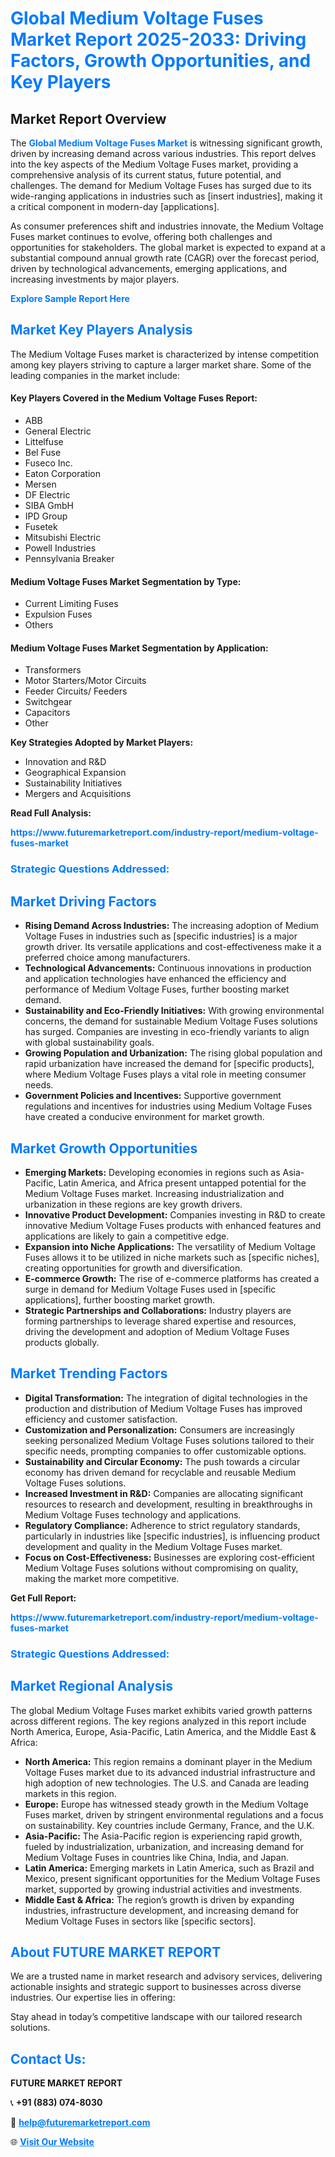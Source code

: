 <h1 style="color: #007BFF;">Global Medium Voltage Fuses Market Report 2025-2033: Driving Factors, Growth Opportunities, and Key Players</h1>

<section id="overview">
<h2>Market Report Overview</h2>
<p>The <a href="https://www.futuremarketreport.com/industry-report/medium-voltage-fuses-market" style="color: #007BFF; text-decoration: none;"><strong>Global Medium Voltage Fuses Market</strong></a> is witnessing significant growth, driven by increasing demand across various industries. This report delves into the key aspects of the Medium Voltage Fuses market, providing a comprehensive analysis of its current status, future potential, and challenges. The demand for Medium Voltage Fuses has surged due to its wide-ranging applications in industries such as [insert industries], making it a critical component in modern-day [applications].</p>
<p>As consumer preferences shift and industries innovate, the Medium Voltage Fuses market continues to evolve, offering both challenges and opportunities for stakeholders. The global market is expected to expand at a substantial compound annual growth rate (CAGR) over the forecast period, driven by technological advancements, emerging applications, and increasing investments by major players.</p>
</section>

<section id="overview">
<p><a href="https://www.futuremarketreport.com/request-sample/reportId=82514" style="color: #007BFF; text-decoration: none;"><strong>Explore Sample Report Here</strong></a></p>
</section>

<section id="key-players">
<h2 style="color: #007BFF;">Market Key Players Analysis</h2>
<p>The Medium Voltage Fuses market is characterized by intense competition among key players striving to capture a larger market share. Some of the leading companies in the market include:</p>
<h4>Key Players Covered in the Medium Voltage Fuses Report:</h4>
<ul><li>ABB</li><li>General Electric</li><li>Littelfuse</li><li>Bel Fuse</li><li>Fuseco Inc.</li><li>Eaton Corporation</li><li>Mersen</li><li>DF Electric</li><li>SIBA GmbH</li><li>IPD Group</li><li>Fusetek</li><li>Mitsubishi Electric</li><li>Powell Industries</li><li>Pennsylvania Breaker</li></ul>
<h4>Medium Voltage Fuses Market Segmentation by Type:</h4>
<ul><li>Current Limiting Fuses</li><li>Expulsion Fuses</li><li>Others</li></ul>

<h4>Medium Voltage Fuses Market Segmentation by Application:</h4>
<ul><li>Transformers</li><li>Motor Starters/Motor Circuits</li><li>Feeder Circuits/ Feeders</li><li>Switchgear</li><li>Capacitors</li><li>Other</li></ul>
<p><strong>Key Strategies Adopted by Market Players:</strong></p>
<ul>
<li>Innovation and R&D</li>
<li>Geographical Expansion</li>
<li>Sustainability Initiatives</li>
<li>Mergers and Acquisitions</li>
</ul>
</section>

<section>
<p><strong>Read Full Analysis: </strong></p><a href="https://www.futuremarketreport.com/industry-report/medium-voltage-fuses-market" style="color: #007BFF; text-decoration: none;"><strong>https://www.futuremarketreport.com/industry-report/medium-voltage-fuses-market</strong></a>
<h3 style="color: #007BFF;">Strategic Questions Addressed:</h3>
</section>

<section id="driving-factors">
<h2 style="color: #007BFF;">Market Driving Factors</h2>
<ul>
<li><strong>Rising Demand Across Industries:</strong> The increasing adoption of Medium Voltage Fuses in industries such as [specific industries] is a major growth driver. Its versatile applications and cost-effectiveness make it a preferred choice among manufacturers.</li>
<li><strong>Technological Advancements:</strong> Continuous innovations in production and application technologies have enhanced the efficiency and performance of Medium Voltage Fuses, further boosting market demand.</li>
<li><strong>Sustainability and Eco-Friendly Initiatives:</strong> With growing environmental concerns, the demand for sustainable Medium Voltage Fuses solutions has surged. Companies are investing in eco-friendly variants to align with global sustainability goals.</li>
<li><strong>Growing Population and Urbanization:</strong> The rising global population and rapid urbanization have increased the demand for [specific products], where Medium Voltage Fuses plays a vital role in meeting consumer needs.</li>
<li><strong>Government Policies and Incentives:</strong> Supportive government regulations and incentives for industries using Medium Voltage Fuses have created a conducive environment for market growth.</li>
</ul>
</section>

<section id="growth-opportunities">
<h2 style="color: #007BFF;">Market Growth Opportunities</h2>
<ul>
<li><strong>Emerging Markets:</strong> Developing economies in regions such as Asia-Pacific, Latin America, and Africa present untapped potential for the Medium Voltage Fuses market. Increasing industrialization and urbanization in these regions are key growth drivers.</li>
<li><strong>Innovative Product Development:</strong> Companies investing in R&D to create innovative Medium Voltage Fuses products with enhanced features and applications are likely to gain a competitive edge.</li>
<li><strong>Expansion into Niche Applications:</strong> The versatility of Medium Voltage Fuses allows it to be utilized in niche markets such as [specific niches], creating opportunities for growth and diversification.</li>
<li><strong>E-commerce Growth:</strong> The rise of e-commerce platforms has created a surge in demand for Medium Voltage Fuses used in [specific applications], further boosting market growth.</li>
<li><strong>Strategic Partnerships and Collaborations:</strong> Industry players are forming partnerships to leverage shared expertise and resources, driving the development and adoption of Medium Voltage Fuses products globally.</li>
</ul>
</section>

<section id="trending-factors">
<h2 style="color: #007BFF;">Market Trending Factors</h2>
<ul>
<li><strong>Digital Transformation:</strong> The integration of digital technologies in the production and distribution of Medium Voltage Fuses has improved efficiency and customer satisfaction.</li>
<li><strong>Customization and Personalization:</strong> Consumers are increasingly seeking personalized Medium Voltage Fuses solutions tailored to their specific needs, prompting companies to offer customizable options.</li>
<li><strong>Sustainability and Circular Economy:</strong> The push towards a circular economy has driven demand for recyclable and reusable Medium Voltage Fuses solutions.</li>
<li><strong>Increased Investment in R&D:</strong> Companies are allocating significant resources to research and development, resulting in breakthroughs in Medium Voltage Fuses technology and applications.</li>
<li><strong>Regulatory Compliance:</strong> Adherence to strict regulatory standards, particularly in industries like [specific industries], is influencing product development and quality in the Medium Voltage Fuses market.</li>
<li><strong>Focus on Cost-Effectiveness:</strong> Businesses are exploring cost-efficient Medium Voltage Fuses solutions without compromising on quality, making the market more competitive.</li>
</ul>
</section>

<section>
<p><strong>Get Full Report: </strong></p><a href="https://www.futuremarketreport.com/industry-report/medium-voltage-fuses-market" style="color: #007BFF; text-decoration: none;"><strong>https://www.futuremarketreport.com/industry-report/medium-voltage-fuses-market</strong></a>
<h3 style="color: #007BFF;">Strategic Questions Addressed:</h3>
</section>


<section id="regional-analysis">
<h2 style="color: #007BFF;">Market Regional Analysis</h2>
<p>The global Medium Voltage Fuses market exhibits varied growth patterns across different regions. The key regions analyzed in this report include North America, Europe, Asia-Pacific, Latin America, and the Middle East & Africa:</p>
<ul>
<li><strong>North America:</strong> This region remains a dominant player in the Medium Voltage Fuses market due to its advanced industrial infrastructure and high adoption of new technologies. The U.S. and Canada are leading markets in this region.</li>
<li><strong>Europe:</strong> Europe has witnessed steady growth in the Medium Voltage Fuses market, driven by stringent environmental regulations and a focus on sustainability. Key countries include Germany, France, and the U.K.</li>
<li><strong>Asia-Pacific:</strong> The Asia-Pacific region is experiencing rapid growth, fueled by industrialization, urbanization, and increasing demand for Medium Voltage Fuses in countries like China, India, and Japan.</li>
<li><strong>Latin America:</strong> Emerging markets in Latin America, such as Brazil and Mexico, present significant opportunities for the Medium Voltage Fuses market, supported by growing industrial activities and investments.</li>
<li><strong>Middle East & Africa:</strong> The region’s growth is driven by expanding industries, infrastructure development, and increasing demand for Medium Voltage Fuses in sectors like [specific sectors].</li>
</ul>
</section>

<footer>
<h2 style="color: #007BFF;">About FUTURE MARKET REPORT</h2>
<p>We are a trusted name in market research and advisory services, delivering actionable insights and strategic support to businesses across diverse industries. Our expertise lies in offering:</p>

<p>Stay ahead in today’s competitive landscape with our tailored research solutions.</p>

<h2 style="color: #007BFF;">Contact Us:</h2>
<p><strong>FUTURE MARKET REPORT</strong></p>
<p>📞 <strong>+91 (883) 074-8030</strong></p>
<p>📧 <strong><a href="mailto:help@futuremarketreport.com" style="color: #007BFF;">help@futuremarketreport.com</a></strong></p>
<p>🌐 <strong><a href="https://www.futuremarketreport.com/" style="color: #007BFF;">Visit Our Website</a></strong></p>
</footer>